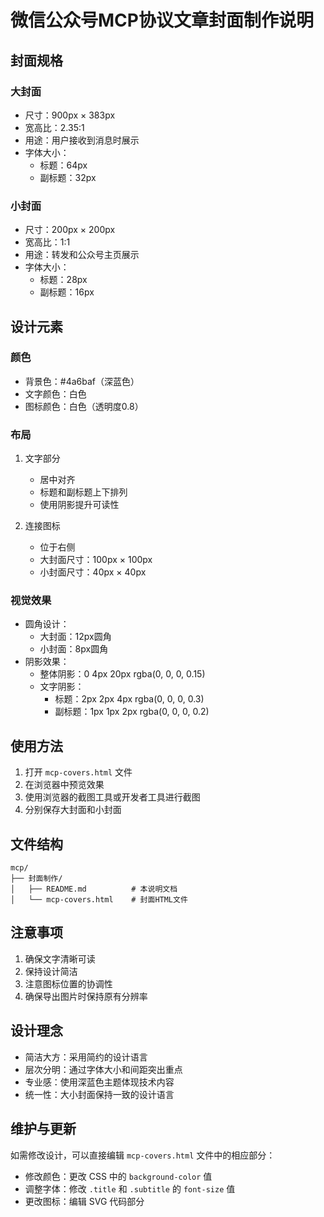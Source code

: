 # 微信公众号MCP协议文章封面制作说明

## 封面规格

### 大封面
- 尺寸：900px × 383px
- 宽高比：2.35:1
- 用途：用户接收到消息时展示
- 字体大小：
  - 标题：64px
  - 副标题：32px

### 小封面
- 尺寸：200px × 200px
- 宽高比：1:1
- 用途：转发和公众号主页展示
- 字体大小：
  - 标题：28px
  - 副标题：16px

## 设计元素

### 颜色
- 背景色：#4a6baf（深蓝色）
- 文字颜色：白色
- 图标颜色：白色（透明度0.8）

### 布局
1. 文字部分
   - 居中对齐
   - 标题和副标题上下排列
   - 使用阴影提升可读性
   
2. 连接图标
   - 位于右侧
   - 大封面尺寸：100px × 100px
   - 小封面尺寸：40px × 40px

### 视觉效果
- 圆角设计：
  - 大封面：12px圆角
  - 小封面：8px圆角
- 阴影效果：
  - 整体阴影：0 4px 20px rgba(0, 0, 0, 0.15)
  - 文字阴影：
    - 标题：2px 2px 4px rgba(0, 0, 0, 0.3)
    - 副标题：1px 1px 2px rgba(0, 0, 0, 0.2)

## 使用方法

1. 打开 `mcp-covers.html` 文件
2. 在浏览器中预览效果
3. 使用浏览器的截图工具或开发者工具进行截图
4. 分别保存大封面和小封面

## 文件结构
```
mcp/
├── 封面制作/
│   ├── README.md          # 本说明文档
│   └── mcp-covers.html    # 封面HTML文件
```

## 注意事项
1. 确保文字清晰可读
2. 保持设计简洁
3. 注意图标位置的协调性
4. 确保导出图片时保持原有分辨率

## 设计理念
- 简洁大方：采用简约的设计语言
- 层次分明：通过字体大小和间距突出重点
- 专业感：使用深蓝色主题体现技术内容
- 统一性：大小封面保持一致的设计语言

## 维护与更新
如需修改设计，可以直接编辑 `mcp-covers.html` 文件中的相应部分：
- 修改颜色：更改 CSS 中的 `background-color` 值
- 调整字体：修改 `.title` 和 `.subtitle` 的 `font-size` 值
- 更改图标：编辑 SVG 代码部分 